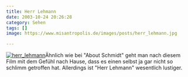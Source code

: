 ```yaml
---
title: Herr Lehmann
date: 2003-10-24 20:26:28
category: Sehen
tags: []
image: https://www.misantropolis.de/images/posts/herr_lehmann.jpg

---
```


[![](http://www.misantropolis.de/wp-content/uploads/2008/04/herr_lehmann.jpg "herr_lehmann")](http://www.misantropolis.de/wp-content/uploads/2008/04/herr_lehmann.jpg)Ähnlich wie bei "About Schmidt" geht man nach diesem Film mit dem Gefühl nach Hause, dass es einen selbst ja gar nicht so schlimm getroffen hat. Allerdings ist "Herr Lehmann" wesentlich lustiger.
